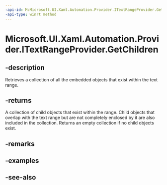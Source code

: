 ```yaml
---
-api-id: M:Microsoft.UI.Xaml.Automation.Provider.ITextRangeProvider.GetChildren
-api-type: winrt method
---
```


<!-- Method syntax
public Windows.UI.Xaml.Automation.Provider.IRawElementProviderSimple[] GetChildren()
-->

# Microsoft.UI.Xaml.Automation.Provider.ITextRangeProvider.GetChildren

## -description
Retrieves a collection of all the embedded objects that exist within the text range.

## -returns
A collection of child objects that exist within the range. Child objects that overlap with the text range but are not completely enclosed by it are also included in the collection. Returns an empty collection if no child objects exist.

## -remarks

## -examples

## -see-also
